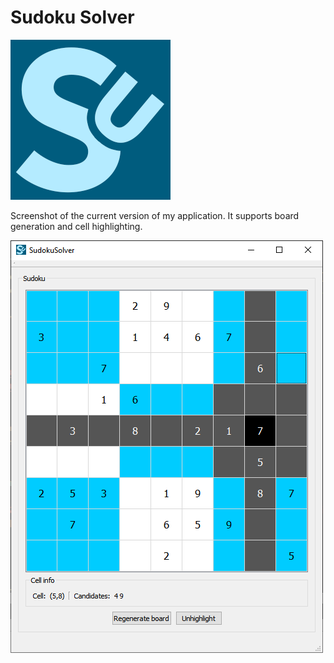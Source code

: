 # Sudoku Solver

![sudoku icon](https://raw.githubusercontent.com/pavolmarak/SudokuSolver/master/sudoku_icon.png)

Screenshot of the current version of my application. It supports board generation and cell highlighting.

![sudoku screenshot](https://raw.githubusercontent.com/pavolmarak/SudokuSolver/master/sudoku_app.PNG)
